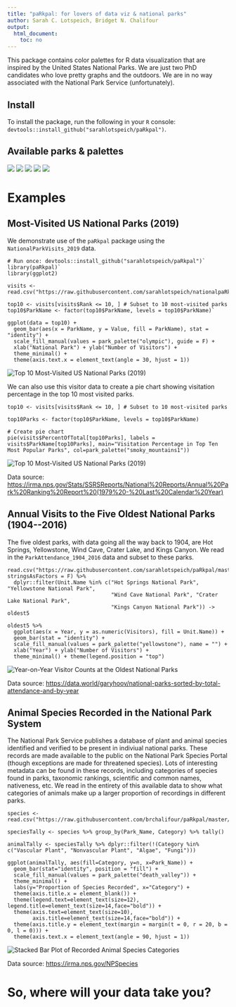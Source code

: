 ```yaml
---
title: "paRkpal: for lovers of data viz & national parks"
author: Sarah C. Lotspeich, Bridget N. Chalifour
output:
  html_document:
    toc: no
---
```


This package contains color palettes for R data visualization that are inspired by the United States National Parks. We are just two PhD candidates who love pretty graphs and the outdoors. We are in no way associated with the National Park Service (unfortunately). 

## Install
To install the package, run the following in your `R` console: `devtools::install_github("sarahlotspeich/paRkpal")`. 

## Available parks & palettes 

![](images/palettes1.png)
![](images/palettes2.png)
![](images/palettes3.png)
![](images/palettes4.png)
![](images/palettes5.png)

# Examples
## Most-Visited US National Parks (2019)

We demonstrate use of the `paRkpal` package using the `NationalParkVisits_2019` data.

```{r}
# Run once: devtools::install_github("sarahlotspeich/paRkpal")`
library(paRkpal)`
library(ggplot2)

visits <- read.csv("https://raw.githubusercontent.com/sarahlotspeich/nationalpaRkpalettes/master/data/NationalParkVisits_2019.csv")

top10 <- visits[visits$Rank <= 10, ] # Subset to 10 most-visited parks 
top10$ParkName <- factor(top10$ParkName, levels = top10$ParkName)`

ggplot(data = top10) + 
  geom_bar(aes(x = ParkName, y = Value, fill = ParkName), stat = "identity") + 
  scale_fill_manual(values = park_palette("olympic"), guide = F) + 
  xlab("National Park") + ylab("Number of Visitors") + 
  theme_minimal() +
  theme(axis.text.x = element_text(angle = 30, hjust = 1))
```

![Top 10 Most-Visited US National Parks (2019)](images/ParkVisitors2019.png)

We can also use this visitor data to create a pie chart showing visitation percentage in the top 10 most visited parks.

```{r}
top10 <- visits[visits$Rank <= 10, ] # Subset to 10 most-visited parks

top10Parks <- factor(top10$ParkName, levels = top10$ParkName)

# Create pie chart
pie(visits$PercentOfTotal[top10Parks], labels = visits$ParkName[top10Parks], main="Visitation Percentage in Top Ten Most Popular Parks", col=park_palette("smoky_mountains1"))
```

![Top 10 Most-Visited US National Parks (2019)](images/Pie_Chart.png)

Data source: https://irma.nps.gov/Stats/SSRSReports/National%20Reports/Annual%20Park%20Ranking%20Report%20(1979%20-%20Last%20Calendar%20Year)


## Annual Visits to the Five Oldest National Parks (1904--2016)

The five oldest parks, with data going all the way back to 1904, are Hot Springs, Yellowstone, Wind Cave, Crater Lake, and Kings Canyon. We read in the `ParkAttendance_1904_2016` data and subset to these parks.

```{r}
read.csv("https://raw.githubusercontent.com/sarahlotspeich/paRkpal/master/data/ParkAttendance_1904_2016.csv", stringsAsFactors = F) %>% 
  dplyr::filter(Unit.Name %in% c("Hot Springs National Park", "Yellowstone National Park",
                                 "Wind Cave National Park", "Crater Lake National Park",
                                 "Kings Canyon National Park")) -> oldest5

oldest5 %>% 
  ggplot(aes(x = Year, y = as.numeric(Visitors), fill = Unit.Name)) + 
  geom_bar(stat = "identity") +
  scale_fill_manual(values = park_palette("yellowstone"), name = "") + 
  xlab("Year") + ylab("Number of Visitors") + 
  theme_minimal() + theme(legend.position = "top")
```

![Year-on-Year Visitor Counts at the Oldest National Parks](images/oldest5.png)

Data source: https://data.world/garyhoov/national-parks-sorted-by-total-attendance-and-by-year


## Animal Species Recorded in the National Park System

The National Park Service publishes a database of plant and animal species identified and verified to be present in indiviual national parks. These records are made available to the public on the National Park Species Portal (though exceptions are made for threatened species). Lots of interesting metadata can be found in these records, including categories of species found in parks, taxonomic rankings, scientific and common names, nativeness, etc. We read in the entirety of this available data to show what categories of animals make up a larger proportion of recordings in different parks.

```{r}
species <- read.csv("https://raw.githubusercontent.com/brchalifour/paRkpal/master/data/species.csv")

speciesTally <- species %>% group_by(Park_Name, Category) %>% tally()

animalTally <- speciesTally %>% dplyr::filter(!(Category %in% c("Vascular Plant", "Nonvascular Plant", "Algae", "Fungi")))
                      
ggplot(animalTally, aes(fill=Category, y=n, x=Park_Name)) + 
  geom_bar(stat="identity", position = "fill") +
  scale_fill_manual(values = park_palette("death_valley")) +
  theme_minimal() +
  labs(y="Proportion of Species Recorded", x="Category") +
  theme(axis.title.x = element_blank()) +
  theme(legend.text=element_text(size=12), legend.title=element_text(size=14,face="bold")) +
  theme(axis.text=element_text(size=10),
        axis.title=element_text(size=14,face="bold")) +
  theme(axis.title.y = element_text(margin = margin(t = 0, r = 20, b = 0, l = 0))) +
  theme(axis.text.x = element_text(angle = 90, hjust = 1))
```

![Stacked Bar Plot of Recorded Animal Species Categories](images/Stacked_Bar_Plot.png)

Data source: https://irma.nps.gov/NPSpecies

# So, where will your data take you?
